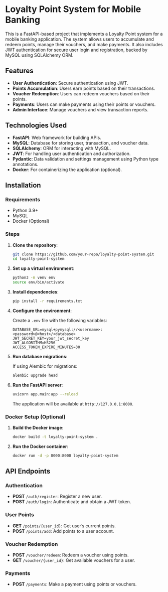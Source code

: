 # Loyalty Point System for Mobile Banking

This is a FastAPI-based project that implements a Loyalty Point system for a mobile banking application. The system allows users to accumulate and redeem points, manage their vouchers, and make payments. It also includes JWT authentication for secure user login and registration, backed by MySQL using SQLAlchemy ORM.

## Features

- **User Authentication**: Secure authentication using JWT.
- **Points Accumulation**: Users earn points based on their transactions.
- **Voucher Redemption**: Users can redeem vouchers based on their points.
- **Payments**: Users can make payments using their points or vouchers.
- **Admin Interface**: Manage vouchers and view transaction reports.

## Technologies Used

- **FastAPI**: Web framework for building APIs.
- **MySQL**: Database for storing user, transaction, and voucher data.
- **SQLAlchemy**: ORM for interacting with MySQL.
- **JWT**: For handling user authentication and authorization.
- **Pydantic**: Data validation and settings management using Python type annotations.
- **Docker**: For containerizing the application (optional).

## Installation

### Requirements

- Python 3.9+
- MySQL
- Docker (Optional)

### Steps

1. **Clone the repository**:

    ```bash
    git clone https://github.com/your-repo/loyalty-point-system.git
    cd loyalty-point-system
    ```

2. **Set up a virtual environment**:

    ```bash
    python3 -m venv env
    source env/bin/activate
    ```

3. **Install dependencies**:

    ```bash
    pip install -r requirements.txt
    ```

4. **Configure the environment**:

    Create a `.env` file with the following variables:

    ```env
    DATABASE_URL=mysql+pymysql://<username>:<password>@<host>/<database>
    JWT_SECRET_KEY=your_jwt_secret_key
    JWT_ALGORITHM=HS256
    ACCESS_TOKEN_EXPIRE_MINUTES=30
    ```

5. **Run database migrations**:

    If using Alembic for migrations:

    ```bash
    alembic upgrade head
    ```

6. **Run the FastAPI server**:

    ```bash
    uvicorn app.main:app --reload
    ```

    The application will be available at `http://127.0.0.1:8000`.

### Docker Setup (Optional)

1. **Build the Docker image**:

    ```bash
    docker build -t loyalty-point-system .
    ```

2. **Run the Docker container**:

    ```bash
    docker run -d -p 8000:8000 loyalty-point-system
    ```

## API Endpoints

### Authentication

- **POST** `/auth/register`: Register a new user.
- **POST** `/auth/login`: Authenticate and obtain a JWT token.

### User Points

- **GET** `/points/{user_id}`: Get user’s current points.
- **POST** `/points/add`: Add points to a user account.

### Voucher Redemption

- **POST** `/voucher/redeem`: Redeem a voucher using points.
- **GET** `/voucher/{user_id}`: Get available vouchers for a user.

### Payments

- **POST** `/payments`: Make a payment using points or vouchers.